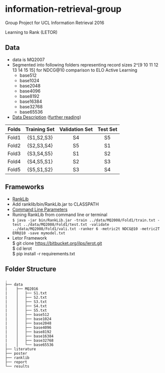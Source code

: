 # information-retrieval-group  
Group Project for UCL Information Retrieval 2016  

Learning to Rank  (LETOR)

## Data
 - data is MQ2007
 - Segmented into following folders representing record sizes 2^[9 10 11 12 13 14 15 15] for NDCG@10 comparison to ELO Active Learning 
 	- base512 
 	- base1024
 	- base2048  
 	- base4096  
 	- base8192  
 	- base16384
 	- base32768  
 	- base65536  
 - [Data Description](http://research.microsoft.com/en-us/projects/mslr/default.aspx)  ([further reading](http://arxiv.org/ftp/arxiv/papers/1306/1306.2597.pdf))

| Folds | Training Set | Validation Set | Test Set |
|:-----:|:------------:|:--------------:|:--------:|
| Fold1 |  {S1,S2,S3}  |       S4       |    S5    |
| Fold2 |  {S2,S3,S4}  |       S5       |    S1    |
| Fold3 |  {S3,S4,S5}  |       S1       |    S2    |
| Fold4 |  {S4,S5,S1}  |       S2       |    S3    |
| Fold5 |  {S5,S1,S2}  |       S3       |    S4    |

## Frameworks
  * [RankLib](https://sourceforge.net/projects/lemur/files/lemur/RankLib-2.1/)
  * Add ranklib/bin/RankLib.jar to CLASSPATH
  * [Command Line Parameters](https://sourceforge.net/p/lemur/wiki/RankLib%20How%20to%20use/)
  * Runing RankLib from command line or terminal  
    `$ java -jar bin/RankLib.jar -train ../data/MQ2008/Fold1/train.txt -test ../data/MQ2008/Fold1/test.txt -validate ../data/MQ2008/Fold1/vali.txt -ranker 6 -metric2t NDCG@10 -metric2T ERR@10 -save mymodel.txt`
  * Letor Framework  
	$ git clone https://bitbucket.org/ilps/lerot.git  
	$ cd lerot  
	$ pip install -r requirements.txt  

## Folder Structure

	.  
	├── data 
	|	 ├── MQ2016  
	|	 │   ├── S1.txt
	|	 │   ├── S2.txt
	|	 │   ├── S3.txt
	|	 │   ├── S4.txt
	|	 │   ├── S5.txt
	|	 │   ├── base512
	|	 │   ├── base1024
	|	 │   ├── base2048
	|	 │   ├── base4096
	|	 │   ├── base8192
	|	 │   ├── base16384
	|	 │   ├── base32768
	|	 │   └── base65536
	├── literature  
	├── poster  
	├── ranklib  
	├── report  
	└── results  

